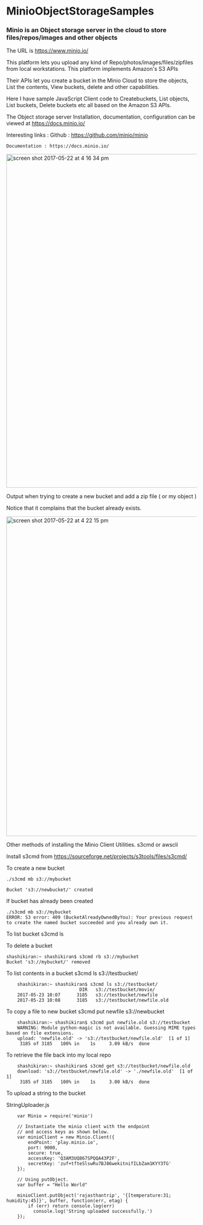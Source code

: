 # MinioObjectStorageSamples


### Minio is an Object storage server in the cloud to store files/repos/images and other objects 

The URL is https://www.minio.io/

This platform lets you upload any kind of Repo/photos/images/files/zipfiles from local workstations. This platform implements Amazon's S3 APIs 

Their APIs let you create a bucket in the Minio Cloud to store the objects, List the contents, View buckets, delete and other capabilities.

Here I have sample JavaScript Client code to Createbuckets, List objects, List buckets, Delete buckets etc all based on the Amazon S3 APIs.

The Object storage server Installation, documentation, configuration can be viewed at https://docs.minio.io/

Interesting links :
    Github : https://github.com/minio/minio

    Documentation : https://docs.minio.io/

<img width="882" alt="screen shot 2017-05-22 at 4 16 34 pm" src="https://cloud.githubusercontent.com/assets/14288989/26304728/1da3e626-3f0a-11e7-85e1-e09485736fd5.png">

Output when trying to create a new bucket and add a zip file ( or my object ) 

Notice that it complains that the bucket already exists.

<img width="845" alt="screen shot 2017-05-22 at 4 22 15 pm" src="https://cloud.githubusercontent.com/assets/14288989/26304962/f9e65f7e-3f0a-11e7-9b3f-5d19888b703e.png">





Other methods of installing the Minio Client Utilities.
 s3cmd or awscli

Install s3cmd from https://sourceforge.net/projects/s3tools/files/s3cmd/

To create a new bucket

    ./s3cmd mb s3://mybucket

    Bucket 's3://newbucket/' created


If bucket has already been created

    ./s3cmd mb s3://mybucket
    ERROR: S3 error: 409 (BucketAlreadyOwnedByYou): Your previous request to create the named bucket succeeded and you already own it.


To list bucket 
        s3cmd ls


To delete a bucket

    shashikiran:~ shashikiran$ s3cmd rb s3://mybucket
    Bucket 's3://mybucket/' removed

To list contents in a bucket 
        s3cmd ls s3://testbucket/

        shashikiran:~ shashikiran$ s3cmd ls s3://testbucket/
                               DIR   s3://testbucket/movie/
        2017-05-23 10:07      3185   s3://testbucket/newfile
        2017-05-23 10:08      3185   s3://testbucket/newfile.old

            
To copy a file to new bucket 
    s3cmd put newfile s3://newbucket


        shashikiran:~ shashikiran$ s3cmd put newfile.old s3://testbucket
        WARNING: Module python-magic is not available. Guessing MIME types based on file extensions.
        upload: 'newfile.old' -> 's3://testbucket/newfile.old'  [1 of 1]
         3185 of 3185   100% in    1s     3.09 kB/s  done


To retrieve the file back into my local repo

        shashikiran:~ shashikiran$ s3cmd get s3://testbucket/newfile.old
        download: 's3://testbucket/newfile.old' -> './newfile.old'  [1 of 1]
         3185 of 3185   100% in    1s     3.00 kB/s  done

To upload a string to the bucket
   
StringUploader.js 

        var Minio = require('minio')

        // Instantiate the minio client with the endpoint
        // and access keys as shown below.
        var minioClient = new Minio.Client({
            endPoint: 'play.minio.io',
            port: 9000,
            secure: true,
            accessKey: 'Q3AM3UQ867SPQQA43P2F',
            secretKey: 'zuf+tfteSlswRu7BJ86wekitnifILbZam1KYY3TG'
        });

        // Using putObject.
        var buffer = "Hello World"

        minioClient.putObject('rajasthantrip', '{[temperature:31; humidity:45]}', buffer, function(err, etag) {
            if (err) return console.log(err)
              console.log('String uploaded successfully.')
        });
